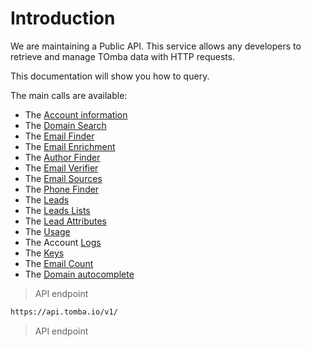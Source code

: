 # Introduction

We are maintaining a Public API. This service allows any developers to retrieve and manage TOmba data with HTTP requests.

This documentation will show you how to query.

The main calls are available:

- The [Account information](#account-information)
- The [Domain Search](#domain-search)
- The [Email Finder](#email-finder)
- The [Email Enrichment](#enrichment)
- The [Author Finder](#author-finder)
- The [Email Verifier](#email-verifier)
- The [Email Sources](#email-sources)
- The [Phone Finder](#phone-finder)
- The [Leads](#leads)
- The [Leads Lists](#leads-lists)
- The [Lead Attributes](#leads-attributes)
- The [Usage](#usage)
- The Account [Logs](#logs)
- The [Keys](#keys)
- The [Email Count](#email-count)
- The [Domain autocomplete](#autocomplete)

> API endpoint

```bash
https://api.tomba.io/v1/
```

> API endpoint
